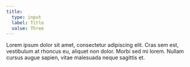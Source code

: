 ```yaml
---
title:
  type: input
  label: Title
  value: Three
---
```

Lorem ipsum dolor sit amet, consectetur adipiscing elit. Cras sem est, vestibulum at rhoncus eu, aliquet non dolor. Morbi sed mi lorem. Nullam cursus augue sapien, vitae malesuada neque sagittis et. 
